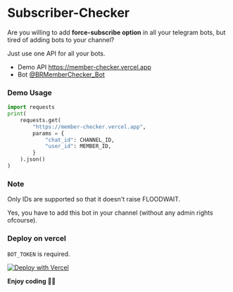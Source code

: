 # Subscriber-Checker

Are you willing to add **force-subscribe option** in all your telegram bots, but tired of adding bots to your channel?

Just use one API for all your bots.

- Demo API https://member-checker.vercel.app
- Bot [@BRMemberChecker_Bot](https://telegram.dog/BRMemberChecker_Bot)


### Demo Usage
```python
import requests
print(
    requests.get(
        "https://member-checker.vercel.app",
        params = {
            "chat_id": CHANNEL_ID,
            "user_id": MEMBER_ID,
        }
    ).json()
)
```

### Note
Only IDs are supported so that it doesn't raise FLOODWAIT.

Yes, you have to add this bot in your channel (without any admin rights ofcourse).


### Deploy on vercel
`BOT_TOKEN` is required.

[![Deploy with Vercel](https://vercel.com/button)](https://vercel.com/new/clone?repository-url=https%3A%2F%2Fgithub.com%2Fbuddhhu%2FMember-Checker&env=BOT_TOKEN)

**Enjoy coding 👨‍💻**
